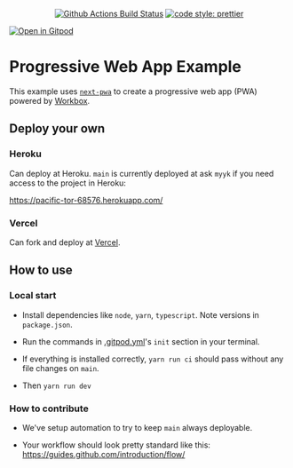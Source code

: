 <p align="center">
  <a href="https://github.com/self-sg/beneficiary-pwa-nextjs/actions?query=workflow%3Aci+branch%3Amain">
    <img alt="Github Actions Build Status" src="https://img.shields.io/github/workflow/status/self-sg/beneficiary-pwa-nextjs/ci?style=flat-square"></a>
  <a href="#badge">
    <img alt="code style: prettier" src="https://img.shields.io/badge/code_style-prettier-ff69b4.svg?style=flat-square"></a>
</p>

[![Open in Gitpod](https://gitpod.io/button/open-in-gitpod.svg)](https://gitpod.io/#https://github.com/self-sg/beneficiary-pwa-nextjs)

# Progressive Web App Example

This example uses [`next-pwa`](https://github.com/shadowwalker/next-pwa) to create a progressive web app (PWA) powered by [Workbox](https://developers.google.com/web/tools/workbox/).

## Deploy your own

### Heroku

Can deploy at Heroku. `main` is currently deployed at ask `myyk` if you need access to the project in Heroku:

https://pacific-tor-68576.herokuapp.com/

### Vercel

Can fork and deploy at [Vercel](https://vercel.com?utm_source=github&utm_medium=readme&utm_campaign=next-example).

## How to use

### Local start

- Install dependencies like `node`, `yarn`, `typescript`. Note versions in `package.json`.

- Run the commands in [.gitpod.yml](.gitpod.yml)'s `init` section in your terminal.

- If everything is installed correctly, `yarn run ci` should pass without any file changes on `main`.

- Then `yarn run dev`

### How to contribute

- We've setup automation to try to keep `main` always deployable.

- Your workflow should look pretty standard like this: https://guides.github.com/introduction/flow/
